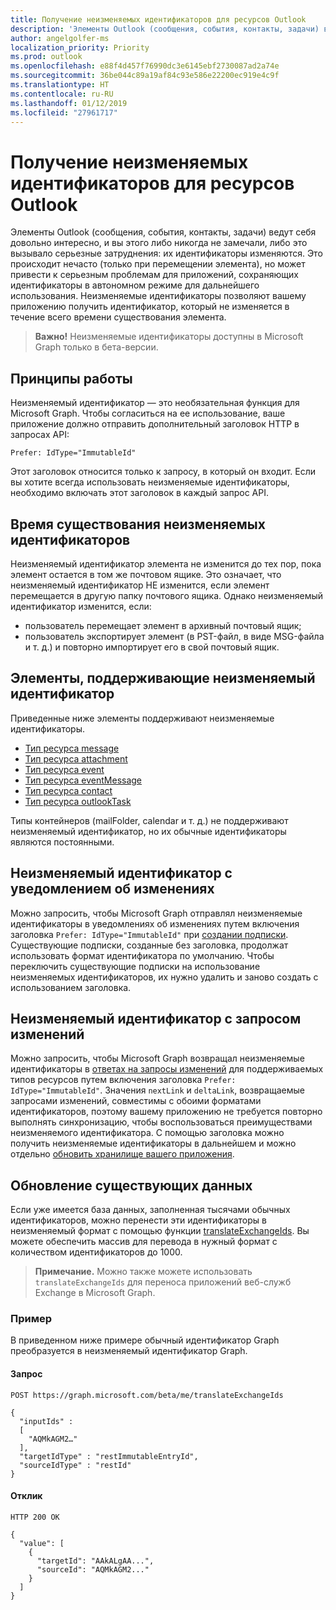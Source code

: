 ```yaml
---
title: Получение неизменяемых идентификаторов для ресурсов Outlook
description: 'Элементы Outlook (сообщения, события, контакты, задачи) ведут себя довольно интересно, и вы этого либо никогда не замечали, либо это вызывало серьезные затруднения: их идентификаторы изменяются. Это происходит нечасто (только при перемещении элемента), но может привести к серьезным проблемам для приложений, сохраняющих идентификаторы в автономном режиме для дальнейшего использования. Неизменяемые идентификаторы позволяют вашему приложению получить идентификатор, который не изменяется в течение всего времени существования элемента.'
author: angelgolfer-ms
localization_priority: Priority
ms.prod: outlook
ms.openlocfilehash: e88f4d457f76990dc3e6145ebf2730087ad2a74e
ms.sourcegitcommit: 36be044c89a19af84c93e586e22200ec919e4c9f
ms.translationtype: HT
ms.contentlocale: ru-RU
ms.lasthandoff: 01/12/2019
ms.locfileid: "27961717"
---
```

# <a name="get-immutable-identifiers-for-outlook-resources"></a>Получение неизменяемых идентификаторов для ресурсов Outlook

Элементы Outlook (сообщения, события, контакты, задачи) ведут себя довольно интересно, и вы этого либо никогда не замечали, либо это вызывало серьезные затруднения: их идентификаторы изменяются. Это происходит нечасто (только при перемещении элемента), но может привести к серьезным проблемам для приложений, сохраняющих идентификаторы в автономном режиме для дальнейшего использования. Неизменяемые идентификаторы позволяют вашему приложению получить идентификатор, который не изменяется в течение всего времени существования элемента.

> **Важно!** Неизменяемые идентификаторы доступны в Microsoft Graph только в бета-версии.

## <a name="how-it-works"></a>Принципы работы

Неизменяемый идентификатор — это необязательная функция для Microsoft Graph. Чтобы согласиться на ее использование, ваше приложение должно отправить дополнительный заголовок HTTP в запросах API:

```http
Prefer: IdType="ImmutableId"
```

Этот заголовок относится только к запросу, в который он входит. Если вы хотите всегда использовать неизменяемые идентификаторы, необходимо включать этот заголовок в каждый запрос API.

## <a name="lifetime-of-immutable-ids"></a>Время существования неизменяемых идентификаторов

Неизменяемый идентификатор элемента не изменится до тех пор, пока элемент остается в том же почтовом ящике. Это означает, что неизменяемый идентификатор НЕ изменится, если элемент перемещается в другую папку почтового ящика. Однако неизменяемый идентификатор изменится, если:

- пользователь перемещает элемент в архивный почтовый ящик;
- пользователь экспортирует элемент (в PST-файл, в виде MSG-файла и т. д.) и повторно импортирует его в свой почтовый ящик.

## <a name="items-that-support-immutable-id"></a>Элементы, поддерживающие неизменяемый идентификатор

Приведенные ниже элементы поддерживают неизменяемые идентификаторы.

- [Тип ресурса message](/graph/api/resources/message?view=graph-rest-beta)
- [Тип ресурса attachment](/graph/api/resources/attachment?view=graph-rest-beta)
- [Тип ресурса event](/graph/api/resources/event?view=graph-rest-beta)
- [Тип ресурса eventMessage](/graph/api/resources/eventmessage?view=graph-rest-beta)
- [Тип ресурса contact](/graph/api/resources/contact?view=graph-rest-beta)
- [Тип ресурса outlookTask](/graph/api/resources/outlooktask?view=graph-rest-beta)

Типы контейнеров (mailFolder, calendar и т. д.) не поддерживают неизменяемый идентификатор, но их обычные идентификаторы являются постоянными.

## <a name="immutable-id-with-change-notifications"></a>Неизменяемый идентификатор с уведомлением об изменениях

Можно запросить, чтобы Microsoft Graph отправлял неизменяемые идентификаторы в уведомлениях об изменениях путем включения заголовка `Prefer: IdType="ImmutableId"` при [создании подписки](/graph/api/subscription-post-subscriptions?view=graph-rest-beta). Существующие подписки, созданные без заголовка, продолжат использовать формат идентификатора по умолчанию. Чтобы переключить существующие подписки на использование неизменяемых идентификаторов, их нужно удалить и заново создать с использованием заголовка.

## <a name="immutable-id-with-delta-query"></a>Неизменяемый идентификатор с запросом изменений

Можно запросить, чтобы Microsoft Graph возвращал неизменяемые идентификаторы в [ответах на запросы изменений](delta-query-overview.md) для поддерживаемых типов ресурсов путем включения заголовка `Prefer: IdType="ImmutableId"`. Значения `nextLink` и `deltaLink`, возвращаемые запросами изменений, совместимы с обоими форматами идентификаторов, поэтому вашему приложению не требуется повторно выполнять синхронизацию, чтобы воспользоваться преимуществами неизменяемого идентификатора. С помощью заголовка можно получить неизменяемые идентификаторы в дальнейшем и можно отдельно [обновить хранилище вашего приложения](#updating-existing-data).

## <a name="updating-existing-data"></a>Обновление существующих данных

Если уже имеется база данных, заполненная тысячами обычных идентификаторов, можно перенести эти идентификаторы в неизменяемый формат с помощью функции [translateExchangeIds](/graph/api/user-translateexchangeids?view=graph-rest-beta). Вы можете обеспечить массив для перевода в нужный формат с количеством идентификаторов до 1000.

> **Примечание.** Можно также можете использовать `translateExchangeIds` для переноса приложений веб-служб Exchange в Microsoft Graph.

### <a name="example"></a>Пример

В приведенном ниже примере обычный идентификатор Graph преобразуется в неизменяемый идентификатор Graph.

#### <a name="request"></a>Запрос

```http
POST https://graph.microsoft.com/beta/me/translateExchangeIds

{
  "inputIds" :
  [
    "AQMkAGM2…"
  ],
  "targetIdType" : "restImmutableEntryId",
  "sourceIdType" : "restId"
}
```

#### <a name="response"></a>Отклик

```http
HTTP 200 OK

{
  "value": [
    {
      "targetId": "AAkALgAA...",
      "sourceId": "AQMkAGM2..."
    }
  ]
}
```
